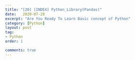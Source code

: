 ```yaml
---
title: "[20] [INDEX] Python_Library(Pandas)"
date:   2020-07-28
excerpt: "Are You Ready To Learn Basic concept of Python"
category: [Python]
layout: post
tag:
- Python
order: 1

comments: true
---
```

